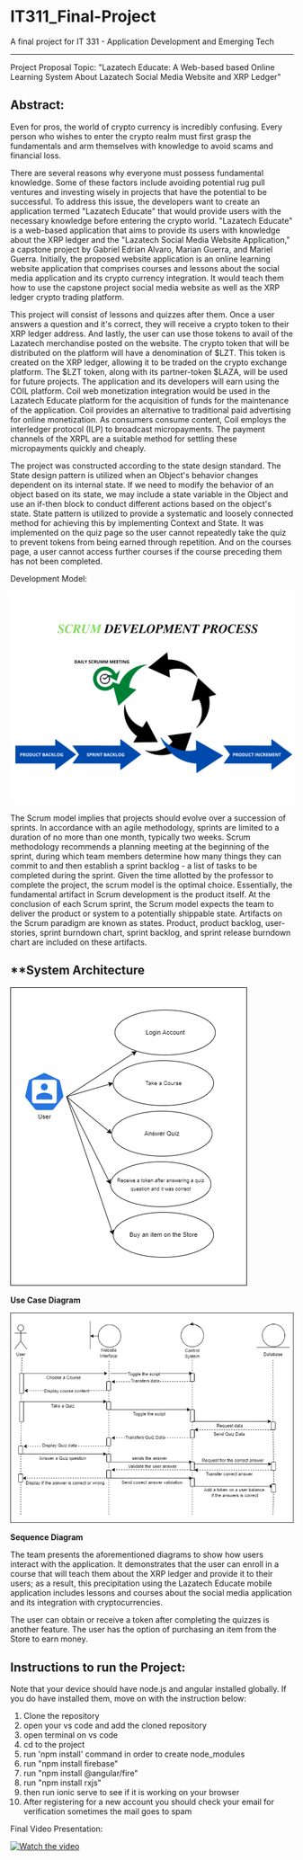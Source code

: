# IT311_Final-Project

A final project for IT 331 - Application Development and Emerging Tech

---

Project Proposal Topic: "Lazatech Educate: A Web-based based Online Learning System About Lazatech Social Media Website and XRP Ledger"

## Abstract:

Even for pros, the world of crypto currency is incredibly confusing. Every person who wishes to enter the crypto realm must first grasp the fundamentals and arm themselves with knowledge to avoid scams and financial loss.

There are several reasons why everyone must possess fundamental knowledge. Some of these factors include avoiding potential rug pull ventures and investing wisely in projects that have the potential to be successful. To address this issue, the developers want to create an application termed "Lazatech Educate" that would provide users with the necessary knowledge before entering the crypto world. "Lazatech Educate" is a web-based application that aims to provide its users with knowledge about the XRP ledger and the "Lazatech Social Media Website Application," a capstone project by Gabriel Edrian Alvaro, Marian Guerra, and Mariel Guerra. Initially, the proposed website application is an online learning website application that comprises courses and lessons about the social media application and its crypto currency integration. It would teach them how to use the capstone project social media website as well as the XRP ledger crypto trading platform.

This project will consist of lessons and quizzes after them. Once a user answers a question and it's correct, they will receive a crypto token to their XRP ledger address. And lastly, the user can use those tokens to avail of the Lazatech merchandise posted on the website. The crypto token that will be distributed on the platform will have a denomination of $LZT. This token is created on the XRP ledger, allowing it to be traded on the crypto exchange platform. The $LZT token, along with its partner-token $LAZA, will be used for future projects. The application and its developers will earn using the COIL platform. Coil web monetization integration would be used in the Lazatech Educate platform for the acquisition of funds for the maintenance of the application. Coil provides an alternative to traditional paid advertising for online monetization. As consumers consume content, Coil employs the interledger protocol (ILP) to broadcast micropayments. The payment channels of the XRPL are a suitable method for settling these micropayments quickly and cheaply.

The project was constructed according to the state design standard. The State design pattern is utilized when an Object's behavior changes dependent on its internal state. If we need to modify the behavior of an object based on its state, we may include a state variable in the Object and use an if-then block to conduct different actions based on the object's state. State pattern is utilized to provide a systematic and loosely connected method for achieving this by implementing Context and State. It was implemented on the quiz page so the user cannot repeatedly take the quiz to prevent tokens from being earned through repetition. And on the courses page, a user cannot access further courses if the course preceding them has not been completed.

Development Model:

![1659608457621](image/README/1659608457621.png)

The Scrum model implies that projects should evolve over a succession of sprints. In accordance with an agile methodology, sprints are limited to a duration of no more than one month, typically two weeks. Scrum methodology recommends a planning meeting at the beginning of the sprint, during which team members determine how many things they can commit to and then establish a sprint backlog - a list of tasks to be completed during the sprint. Given the time allotted by the professor to complete the project, the scrum model is the optimal choice. Essentially, the fundamental artifact in Scrum development is the product itself. At the conclusion of each Scrum sprint, the Scrum model expects the team to deliver the product or system to a potentially shippable state. Artifacts on the Scrum paradigm are known as states. Product, product backlog, user-stories, sprint burndown chart, sprint backlog, and sprint release burndown chart are included on these artifacts.

## **System Architecture

![1659608563137](image/README/1659608563137.png)

**Use Case Diagram**

![1659608612587](image/README/1659608612587.png)

 **Sequence Diagram**

The team presents the aforementioned diagrams to show how users interact with the application. It demonstrates that the user can enroll in a course that will teach them about the XRP ledger and provide it to their users; as a result, this precipitation using the Lazatech Educate mobile application includes lessons and courses about the social media application and its integration with cryptocurrencies.

The user can obtain or receive a token after completing the quizzes is another feature. The user has the option of purchasing an item from the Store to earn money.

## Instructions to run the Project:

Note that your device should have node.js and angular installed globally. If you do have installed them, move on with the instruction below:

1. Clone the repository
2. open your vs code and add the cloned repository
3. open terminal on vs code
4. cd to the project
5. run 'npm install' command in order to create node_modules
6. run "npm install firebase"
7. run "npm install @angular/fire"
8. run "npm install rxjs"
9. then run ionic serve to see if it is working on your browser
10. After registering for a new account you should check your email for verification sometimes the mail goes to spam

Final Video Presentation:

[![Watch the video](https://github.com/Gabriel19-00477/Lazatech-Educate/blob/master/image/README/YoutubePresentationPreview.png)](https://youtu.be/sEuUzb4VneE)
